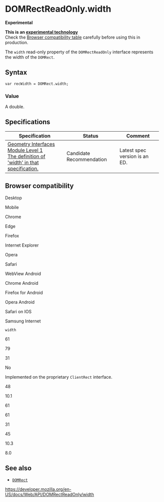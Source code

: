 # DOMRectReadOnly.width

**Experimental**

**This is an [experimental technology](https://developer.mozilla.org/en-US/docs/MDN/Guidelines/Conventions_definitions#experimental)**  
Check the [Browser compatibility table](#browser_compatibility) carefully before using this in production.

The `width` read-only property of the `DOMRectReadOnly` interface represents the width of the `DOMRect`.

## Syntax

    var recWidth = DOMRect.width;

### Value

A double.

## Specifications

<table><thead><tr class="header"><th>Specification</th><th>Status</th><th>Comment</th></tr></thead><tbody><tr class="odd"><td><a href="https://drafts.fxtf.org/geometry/#dom-domrectreadonly-width">Geometry Interfaces Module Level 1<br />
<span class="small">The definition of 'width' in that specification.</span></a></td><td><span class="spec-cr">Candidate Recommendation</span></td><td>Latest spec version is an ED.</td></tr></tbody></table>

## Browser compatibility

Desktop

Mobile

Chrome

Edge

Firefox

Internet Explorer

Opera

Safari

WebView Android

Chrome Android

Firefox for Android

Opera Android

Safari on IOS

Samsung Internet

`width`

61

79

31

No

Implemented on the proprietary `ClientRect` interface.

48

10.1

61

61

31

45

10.3

8.0

## See also

- [`DOMRect`](../domrect)

<a href="https://developer.mozilla.org/en-US/docs/Web/API/DOMRectReadOnly/width" class="_attribution-link">https://developer.mozilla.org/en-US/docs/Web/API/DOMRectReadOnly/width</a>
